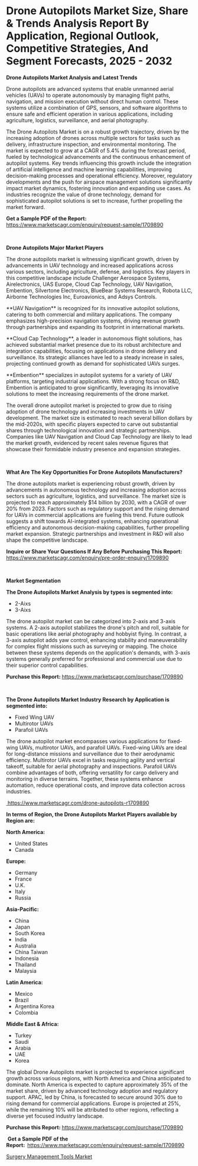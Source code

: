 <p><h1>Drone Autopilots Market Size, Share & Trends Analysis Report By Application, Regional Outlook, Competitive Strategies, And Segment Forecasts, 2025 - 2032</h1></p><p><strong>Drone Autopilots Market Analysis and Latest Trends</strong></p>
<p><p>Drone autopilots are advanced systems that enable unmanned aerial vehicles (UAVs) to operate autonomously by managing flight paths, navigation, and mission execution without direct human control. These systems utilize a combination of GPS, sensors, and software algorithms to ensure safe and efficient operation in various applications, including agriculture, logistics, surveillance, and aerial photography.</p><p>The Drone Autopilots Market is on a robust growth trajectory, driven by the increasing adoption of drones across multiple sectors for tasks such as delivery, infrastructure inspection, and environmental monitoring. The market is expected to grow at a CAGR of 5.4% during the forecast period, fueled by technological advancements and the continuous enhancement of autopilot systems. Key trends influencing this growth include the integration of artificial intelligence and machine learning capabilities, improving decision-making processes and operational efficiency. Moreover, regulatory developments and the push for airspace management solutions significantly impact market dynamics, fostering innovation and expanding use cases. As industries recognize the value of drone technology, demand for sophisticated autopilot solutions is set to increase, further propelling the market forward.</p></p>
<p><strong>Get a Sample PDF of the Report:&nbsp;</strong> <a href="https://www.marketscagr.com/enquiry/request-sample/1709890?utm_campaign=3263&utm_medium=2&utm_source=Github&utm_content=ia&utm_term=27032025&utm_id=drone-autopilots">https://www.marketscagr.com/enquiry/request-sample/1709890</a></p>
<p>&nbsp;</p>
<p><strong>Drone Autopilots Major Market Players</strong></p>
<p><p>The drone autopilots market is witnessing significant growth, driven by advancements in UAV technology and increased applications across various sectors, including agriculture, defense, and logistics. Key players in this competitive landscape include Challenger Aerospace Systems, Airelectronics, UAS Europe, Cloud Cap Technology, UAV Navigation, Embention, Silvertone Electronics, BlueBear Systems Research, Robota LLC, Airborne Technologies Inc, Euroavionics, and Adsys Controls.</p><p>**UAV Navigation** is recognized for its innovative autopilot solutions, catering to both commercial and military applications. The company emphasizes high-precision navigation systems, driving revenue growth through partnerships and expanding its footprint in international markets. </p><p>**Cloud Cap Technology**, a leader in autonomous flight solutions, has achieved substantial market presence due to its robust architecture and integration capabilities, focusing on applications in drone delivery and surveillance. Its strategic alliances have led to a steady increase in sales, projecting continued growth as demand for sophisticated UAVs surges.</p><p>**Embention** specializes in autopilot systems for a variety of UAV platforms, targeting industrial applications. With a strong focus on R&D, Embention is anticipated to grow significantly, leveraging its innovative solutions to meet the increasing requirements of the drone market.</p><p>The overall drone autopilot market is projected to grow due to rising adoption of drone technology and increasing investments in UAV development. The market size is estimated to reach several billion dollars by the mid-2020s, with specific players expected to carve out substantial shares through technological innovation and strategic partnerships. Companies like UAV Navigation and Cloud Cap Technology are likely to lead the market growth, evidenced by recent sales revenue figures that showcase their formidable industry presence and expansion strategies.</p></p>
<p>&nbsp;</p>
<p><strong>What Are The Key Opportunities For Drone Autopilots Manufacturers?</strong></p>
<p><p>The drone autopilots market is experiencing robust growth, driven by advancements in autonomous technology and increasing adoption across sectors such as agriculture, logistics, and surveillance. The market size is projected to reach approximately $14 billion by 2030, with a CAGR of over 20% from 2023. Factors such as regulatory support and the rising demand for UAVs in commercial applications are fueling this trend. Future outlook suggests a shift towards AI-integrated systems, enhancing operational efficiency and autonomous decision-making capabilities, further propelling market expansion. Strategic partnerships and investment in R&D will also shape the competitive landscape.</p></p>
<p><strong>Inquire or Share Your Questions If Any Before Purchasing This Report:</strong> <a href="https://www.marketscagr.com/enquiry/pre-order-enquiry/1709890?utm_campaign=3263&utm_medium=2&utm_source=Github&utm_content=ia&utm_term=27032025&utm_id=drone-autopilots">https://www.marketscagr.com/enquiry/pre-order-enquiry/1709890</a></p>
<p>&nbsp;</p>
<p><strong>Market Segmentation</strong></p>
<p><strong>The Drone Autopilots Market Analysis by types is segmented into:</strong></p>
<p><ul><li>2-Aixs</li><li>3-Aixs</li></ul></p>
<p><p>The drone autopilot market can be categorized into 2-axis and 3-axis systems. A 2-axis autopilot stabilizes the drone's pitch and roll, suitable for basic operations like aerial photography and hobbyist flying. In contrast, a 3-axis autopilot adds yaw control, enhancing stability and maneuverability for complex flight missions such as surveying or mapping. The choice between these systems depends on the application's demands, with 3-axis systems generally preferred for professional and commercial use due to their superior control capabilities.</p></p>
<p><strong>Purchase this Report:&nbsp;</strong><a href="https://www.marketscagr.com/purchase/1709890?utm_campaign=3263&utm_medium=2&utm_source=Github&utm_content=ia&utm_term=27032025&utm_id=drone-autopilots">https://www.marketscagr.com/purchase/1709890</a></p>
<p>&nbsp;</p>
<p><strong>The Drone Autopilots Market Industry Research by Application is segmented into:</strong></p>
<p><ul><li>Fixed Wing UAV</li><li>Multirotor UAVs</li><li>Parafoil UAVs</li></ul></p>
<p><p>The drone autopilot market encompasses various applications for fixed-wing UAVs, multirotor UAVs, and parafoil UAVs. Fixed-wing UAVs are ideal for long-distance missions and surveillance due to their aerodynamic efficiency. Multirotor UAVs excel in tasks requiring agility and vertical takeoff, suitable for aerial photography and inspections. Parafoil UAVs combine advantages of both, offering versatility for cargo delivery and monitoring in diverse terrains. Together, these systems enhance automation, reduce operational costs, and improve data collection across industries.</p></p>
<p><a href="https://www.marketscagr.com/drone-autopilots-r1709890?utm_campaign=3263&utm_medium=2&utm_source=Github&utm_content=ia&utm_term=27032025&utm_id=drone-autopilots">&nbsp;https://www.marketscagr.com/drone-autopilots-r1709890</a></p>
<p><strong>In terms of Region, the Drone Autopilots Market Players available by Region are:</strong></p>
<p>
    <p> <strong> North America: </strong>
        <ul>
            <li>United States</li>
            <li>Canada</li>
        </ul>
        </p> 
    <p> <strong> Europe: </strong>
        <ul>
            <li>Germany</li>
            <li>France</li>
            <li>U.K.</li>
            <li>Italy</li>
            <li>Russia</li>
        </ul>
        </p> 
    <p> <strong> Asia-Pacific: </strong>
        <ul>
            <li>China</li>
            <li>Japan</li>
            <li>South Korea</li>
            <li>India</li>
            <li>Australia</li>
            <li>China Taiwan</li>
            <li>Indonesia</li>
            <li>Thailand</li>
            <li>Malaysia</li>
        </ul>
        </p> 
    <p> <strong> Latin America: </strong>
        <ul>
            <li>Mexico</li>
            <li>Brazil</li>
            <li>Argentina Korea</li>
            <li>Colombia</li>
        </ul>
        </p> 
    <p> <strong> Middle East & Africa: </strong>
        <ul>
            <li>Turkey</li>
            <li>Saudi</li>
            <li>Arabia</li>
            <li>UAE</li>
            <li>Korea</li>
        </ul>
    </p>
    </p>
<p><p>The global Drone Autopilots market is projected to experience significant growth across various regions, with North America and China anticipated to dominate. North America is expected to capture approximately 35% of the market share, driven by advanced technology adoption and regulatory support. APAC, led by China, is forecasted to secure around 30% due to rising demand for commercial applications. Europe is projected at 25%, while the remaining 10% will be attributed to other regions, reflecting a diverse yet focused industry landscape.</p></p>
<p><strong>Purchase this Report: </strong><a href="https://www.marketscagr.com/purchase/1709890?utm_campaign=3263&utm_medium=2&utm_source=Github&utm_content=ia&utm_term=27032025&utm_id=drone-autopilots">https://www.marketscagr.com/purchase/1709890</a></p>
<p>&nbsp;<strong>Get a Sample PDF of the Report:&nbsp;&nbsp;</strong><a href="https://www.marketscagr.com/enquiry/request-sample/1709890?utm_campaign=3263&utm_medium=2&utm_source=Github&utm_content=ia&utm_term=27032025&utm_id=drone-autopilots">https://www.marketscagr.com/enquiry/request-sample/1709890</a></p>
<p><strong></strong></p>
<p><p><a href="https://github.com/nontoengolo/Market-Research-Report-List-1/blob/main/surgery-management-tools-market.md?utm_campaign=3263&utm_medium=2&utm_source=Github&utm_content=ia&utm_term=27032025&utm_id=drone-autopilots">Surgery Management Tools Market</a></p></p>
